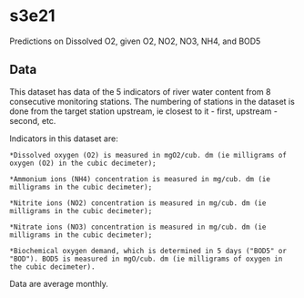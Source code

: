 # s3e21
Predictions on Dissolved O2, given O2, NO2, NO3, NH4, and BOD5

## Data
This dataset has data of the 5 indicators of river water content from 8 consecutive monitoring stations. The numbering of stations in the dataset is done from the target station upstream, ie closest to it - first, upstream - second, etc.

Indicators in this dataset are:

    *Dissolved oxygen (O2) is measured in mgO2/cub. dm (ie milligrams of oxygen (O2) in the cubic decimeter);

    *Ammonium ions (NH4) concentration is measured in mg/cub. dm (ie milligrams in the cubic decimeter);

    *Nitrite ions (NO2) concentration is measured in mg/cub. dm (ie milligrams in the cubic decimeter);

    *Nitrate ions (NO3) concentration is measured in mg/cub. dm (ie milligrams in the cubic decimeter);

    *Biochemical oxygen demand, which is determined in 5 days ("BOD5" or "BOD"). BOD5 is measured in mgO/cub. dm (ie milligrams of oxygen in the cubic decimeter).

Data are average monthly. 
